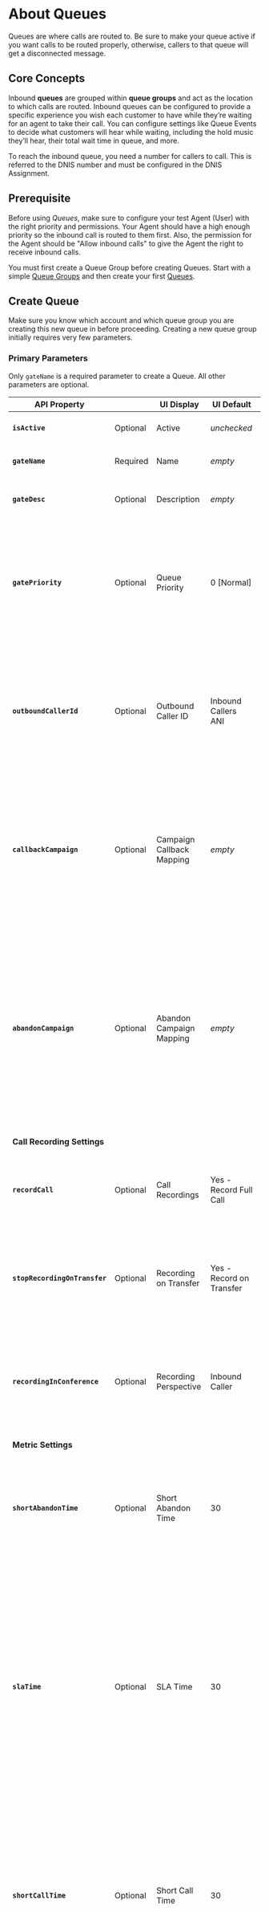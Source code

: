 # About Queues

Queues are where calls are routed to. Be sure to make your queue active if you want calls to be routed properly, otherwise, callers to that queue will get a disconnected message.

## Core Concepts
Inbound **queues** are grouped within **queue groups** and act as the location to which calls are routed. Inbound queues can be configured to provide a specific experience you wish each customer to have while they’re waiting for an agent to take their call. You can configure settings like Queue Events to decide what customers will hear while waiting, including the hold music they’ll hear, their total wait time in queue, and more.

To reach the inbound queue, you need a number for callers to call.  This is referred to the DNIS number and must be configured in the DNIS Assignment.

## Prerequisite
Before using *Queues*, make sure to configure your test Agent (User) with the right priority and permissions.  Your Agent should have a high enough priority so the inbound call is routed to them first.  Also, the permission for the Agent should be "Allow inbound calls" to give the Agent the right to receive inbound calls.

You must first create a Queue Group before creating Queues. Start with a simple [Queue Groups](../queue-groups) and then create your first [Queues](./queues).

## Create Queue
Make sure you know which account and which queue group you are creating this new queue in before proceeding. Creating a new queue group initially requires very few parameters.

### Primary Parameters
Only `gateName` is a required parameter to create a Queue. All other parameters are optional.

| API Property |  | UI Display | UI Default | Description |
|-|-|-|-|-|
| **`isActive`** | Optional | Active | *unchecked* | Make the Queue active or inactive. |
| **`gateName`** | Required | Name | *empty* | Give this queue a name. |
| **`gateDesc`** | Optional | Description | *empty* | Set a short description for the new Queue. |
| **`gatePriority`** | Optional | Queue Priority | 0 [Normal] | Specify the priority for this Queue. The higher the number, the higher the priority. 6 is the highest priority allowed from this setting. |
| **`outboundCallerId`** | Optional | Outbound Caller ID | Inbound Callers ANI | This Automatic Number Identification (ANI) of the inbound caller's number is shown to the agent receiving the call from the Queue. |
| **`callbackCampaign`** | Optional | Campaign Callback Mapping | *empty* | If a customer is marked as a callback in the system, pick a outbound (dial group) campaign to assign them to. Retrieve a list of campaigns using [Dial Groups](./#dial-groups) |
| **`abandonCampaign`** | Optional | Abandon Campaign Mapping | *empty* | If a caller hangs up in the queue before reaching an agent, the caller’s number will be moved to a campaign lead list (dial group) so they can be called back via the campaign. Retrieve a list of campaigns using [Dial Groups](./#dial-groups) |
| **Call Recording Settings** | | | | |
| **`recordCall`** | Optional | Call Recordings | Yes - Record Full Call| Values are numeric and include `0`: No-Don't Record Call, `1`: Yes-Record Full Call. |
| **`stopRecordingOnTransfer`** | Optional | Recording on Transfer | Yes - Record on Transfer | Values are boolean and include `true`: No-Don't Record on Transfer, `false`: Yes-Record on Transfer. |
| **`recordingInConference`** | Optional | Recording Perspective | Inbound Caller | Values are boolean and include `true`: record from the Agent's perspective, `false`: record from the Inbound Caller's perspective. |
| **Metric Settings** | | | | |
| **`shortAbandonTime`** | Optional | Short Abandon Time | 30 | The system counts the number of callers who abandon the queue before x seconds elapse (using default, x=30 seconds). |
| **`slaTime`** | Optional | SLA Time | 30 | Use this field to monitor your call center’s service level times, as measured by the percent of calls answered within your SLA (Service Level Agreement) time. For example, type 30 in this fiedl to monitor the percentage of calls answered within 30 seconds. |
| **`shortCallTime`** | Optional | Short Call Time | 30 | Enter a time (in seconds) to identify any call duration you wish to mark as a short call time. For example, if you enter 30, the system will mark calls of 30 seconds or less as a ‘short call time’. |
| **`longCallTime`** | Optional | Long Call Time | 300 | Enter a time (in seconds) to identify any call duration you wish to mark as a long call time. For example, if you enter 300, the system will mark calls of greater than 300 seconds as a ‘long call time’. |
| **Agent Settings** | | | | |
| **`surveyPopType`** | Optional | Disable Dispositions and Agent Notes | *unchecked* | Check (set value to `SUPPRESS`) this box to prevent dispositions and the Agent Notes field from appearing within the agent interface for this queue. Enable this setting (set value to `FLASH`) when you wish to provide those options within an integrated agent script or an external app instead. |
| **`script`** | Optional | Integrated Script | None | Select an agent script for this queue. The script you choose here will be presented by default to all agents taking calls in this queue. Retrieve a list of scripts using [Script Groups](./#script-groups) |
| **`ttAccept`** | Optional | TT Accept | *unchecked* | Touch Tone Accept. Check this box if you'd like to require your agents to press a key when they’re ready to accept a call. |
| **`hangupOnDisposition`** | Optional | Hangup on Disposition | *unchecked* | Select this option to ensure agent calls are terminated immediately following disposition. This can be useful if you wish to ensure that a call is dispositioned only when the agent is ready to end the call (rather than at any other time during the call). |
| **`enableGlobalPhoneBook`** | Optional | Enable Global Phone Book | *unchecked* | Check this box to allow agents to access your global phone book when making transfers. |
| **`enableIvrTokens`** | Optional | Enable IVR Tokens | *unchecked* | This advanced feature allows you to pass tokens from IVR Studio (created via the scripting node) to an external app URL on the queue. |
| **`wrapTime`** | Optional | Wrap Time | 8 | Give agent 8 seconds after caller hangs up before making agent available to receive calls again. |
| **`acceptTime`** | Optional | Max Accept Time | 30 | For agents not in an **offhook** session, this setting specifies the amount of time in seconds the queue will ring the agent’s phone before requeueing the call to attempt another agent. |
| **`dispositionTimeout`** | Optional | Disposition Alert Timer (sec.) | 60 | This setting allows you to choose a time (in seconds) after which agents will receive a reminder to disposition their call. The timer starts when a call ends. |

One of the **Agent Settings** is available in a nested object. This setting includes the Agent's Post Call State a. See the example nested JSON object below:

```json hl_lines="4"
"afterCallState":
  {
    "id":11789,
    "description":"Available"
  }
},
```

| API Property |  | UI Display | UI Default | Description |
|-|-|-|-|-|
| **`afterCallState.description`** | Optional | Post Call State | *empty* | Choose the agent state you would like to place agents in once they finish a call. Options in this dropdown menu will populate according to the agent states you configure via the Agent States at the account level. Retrieve a list of states using [Post Call States](./#post-call-states) |

### Supporting Values and APIs
The following APIs are used to retrieve predefined values for certain fields. Use these values to populate the correct parameter values of fields.

#### Dial Groups

Gets a list of dial groups for campaigns created under this account.

  `GET {BASE_URL}/api/v1/admin/accounts/{accountId}/dialGroups/withChildren`

#### Script Groups

Gets a list of script groups for agents to read and communicate to callers, created under this account.

  `GET {BASE_URL}/api/v1/admin/accounts/{accountId}/scriptGroups/withChildren`

#### Post Call States

Gets a list of post call states for an agent. Some examples include "Available", "Away", "Lunch", etc.

  `GET {BASE_URL}/api/v1/admin/accounts/{accountId}/auxStates/?activeOnly=true`

### Request
Be sure to set the proper [BASE_URL](../../../basics/uris/#resources-and-parameters) and [authorization header](../../../authentication/auth-ringcentral) for your deployment.

=== "HTTP"
        ```html

        POST {BASE_URL}/api/v1/admin/accounts/{accountId}/gateGroups/{gateGroupId}/gates
        Content-Type: application/json

        {
                "isActive":true,
                "gateName":"My Queue",
                "gateDesc":"An initial queue for this Queue Group",
                "gatePriority":"0", /* 0 is normal priority out of 6 priorities. Please see list below of       priority values */
                "outboundCallerId":"ani", /* ani is the default inbound caller's ID. Please see list below      of caller IDs */
        }
        ```
=== "Node JS"
        ```javascript
        /****** Install Node JS SDK wrapper *******
        $ npm install ringcentral-engage-voice-client
        *******************************************/

        const RunRequest = async function () {
            const EngageVoice = require('ringcentral-engage-voice-client').default

            // Instantiate the SDK wrapper object with your RingCentral app credentials
            const ev = new EngageVoice({
                clientId: "RINGCENTRAL_CLIENTID",
                clientSecret: "RINGCENTRAL_CLIENTSECRET"
            })

            try {
                // Authorize with your RingCentral Office user credentials
                await ev.authorize({
                    username: "RINGCENTRAL_USERNAME",
                    extension: "RINGCENTRAL_EXTENSION",
                    password: "RINGCENTRAL_PASSWORD"
                })

                // Get Queue Groups data
                const groupsEndpoint = "/api/v1/admin/accounts/{accountId}/gateGroups"
                const groupsResponse = await ev.get(groupsEndpoint)
                for (var group of groupsResponse.data) {
                    // Create a new Queue under your Queue Group
                    if (group.groupName == "My New Queue Group") {
                        const queueEndpoint = groupsEndpoint + "/" + group.gateGroupId + "/gates"
                        const postBody = {
                            "isActive": true,
                            "gateName": "My Node Queue",
                            "gateDesc": "An initial queue for this Queue Group"
                        }
                        const queueResponse = await ev.post(queueEndpoint, postBody)
                        console.log(queueResponse.data);
                    }
                }
            }
            catch (err) {
                console.log(err.message)
            }
        }

        RunRequest();
        ```
=== "Python"
        ```python
        #### Install Python SDK wrapper ####
        # $ pip3 install ringcentral_engage_voice
        #  or
        # $ pip install ringcentral_engage_voice
        #####################################

        from ringcentral_engage_voice import RingCentralEngageVoice

        def create_queue():
            try:
                groupsEndpoint = "/api/v1/admin/accounts/{accountId}/gateGroups"
                groupsResponse = ev.get(groupsEndpoint).json()
                for group in groupsResponse:
                    # Create a new Queue under your Queue Group
                    if (group['groupName'] == "Ma New Queue Group"):
                        queueEndpoint = f"{groupsEndpoint}/{group['gateGroupId']}/gates"    # f         string:https://www.python.org/dev/peps/pep-0498/
                        postBody = {
                            "gateName" : "My New Queue",
                            "gateDesc" : "An initial queue for this Queue Group",
                            "isActive" : True
                        }
                        queueResponse = ev.post(queueEndpoint, postBody).json()
                        print(queueResponse)
            except Exception as e:
                print(e)


        # Instantiate the SDK wrapper object with your RingCentral app credentials
        ev = RingCentralEngageVoice(
            "RINGCENTRAL_CLIENTID",
            "RINGCENTRAL_CLIENTSECRET")

        try:
            # Authorize with your RingCentral Office user credentials
            ev.authorize(
                username="RINGCENTRAL_USERNAME",
                password="RINGCENTRAL_PASSWORD",
                extension="RINGCENTRAL_EXTENSION"
            )

            create_queue()
        except Exception as e:
            print(e)
        ```
=== "PHP"
        ```php
        <?php
        require('vendor/autoload.php');

        // Instantiate the SDK wrapper object with your RingCentral app credentials
        $ev = new EngageVoiceSDKWrapper\RestClient("RC_APP_CLIENT_ID", "RC_APP_CLIENT_SECRET");
        try{
          // Login your account with your RingCentral Office user credentials
          $ev->login("RC_USERNAME", "RC_PASSWORD", "RC_EXTENSION_NUMBER");
          $endpoint = "admin/accounts/~/gateGroups";
          // get a list of Queue Groups and find the "Platform" queue group for this user
          $response = $ev->get($endpoint);
          $jsonObj = json_decode($response);
          foreach ($jsonObj as $group){
              if ($group->groupName == "Platform"){
                  // Create a new Queue for this queue group
                  $endpoint = 'admin/accounts/~/gateGroups/' . $group->gateGroupId . "/gates";
                  $params = array (
                    "isActive" => true,
                    "gateName" => "My PHP Queue",
                    "gateDesc" => "An initial queue for this Queue Group"
                  );
                  $response = $ev->post($endpoint, $params);
                  print ($response);
              }
          }
        }catch (Exception $e) {
          print $e->getMessage();
        }
        ```

Where key parameters are:

-   **isActive**

    Activates this new queue so agents can begin taking calls. If this is unchecked, callers attempting to reach this queue will receive a disconnected message.

-   **gateName**

    **Refers** to the name of this new queue. This is the only required field you need to present to create a queue.

-   **gateDesc**

    Refers to a short description for the queue. Describe the purpose of the queue here.

-   **gatePriority**

    If you wish for certain queues within a queue group to receive more calls than others, you can use this setting to specify a higher priority for this queue compared to other queues.

-   **outboundCallerId**

    This setting is the Caller ID that displays to either the agent or a third party (if there is a transfer event set up in the queue) receiving an inbound call.  Typically, this should be the caller's ID so Inbound Caller's ANI is the default.

The response will auto fill any undefined settings with default settings.

### Response
```json
{
  "isActive": true,
  "gateName": "My Queue",
  "gateDesc": "An initial queue for this Queue Group",
  "gatePriority": 0,
  "billingCode": null,
  "outboundCallerId": "ani",
  "manualCallerId": null,
  "transferCallerId": null,
  "callbackCampaign": null,
  "abandonCampaign": null,
  "recordCall": 1,
  "stopRecordingOnTransfer": false,
  "recordingInConference": false,
  "shortAbandonTime": 30,
  "slaTime": 30,
  "shortCallTime": 30,
  "longCallTime": 300,
  "whisperMessage": null,
  "blockedAniMessage": null,
  "onHoldMessage": null,
  "endCallMessage": null,
  "script": null,
  "appUrl": null,
  "backupAppUrl": null,
  "ttAccept": false,
  "hangupOnDisposition": false,
  "enableGlobalPhoneBook": false,
  "enableIvrTokens": false,
  "afterCallState":
  {
    "id":11789,
    "description":"Available"
  },
  "wrapTime": 8,
  "acceptTime": 30,
  "dispositionTimeout": 60,
  "dequeueSoapService": null,
  "resultFileDestination": null,
  "agentConnSoapService": null,
  "agentTermSoapService": null,
  "postCallSoapService": null,
  "postDispSoapService": null,
  "transferTermSoapService": null,
  "sunSched":"00000000",
  "monSched": "08002100",
  "tueSched":"08002100",
  "wedSched": "08002100",
  "thuSched":"08002100",
  "friSched": "08002100",
  "satSched":"00000000",  
  "throttlingAniEvent": null,
  "afterCallState": null,
  "maxQueueEvent": null,
  "fifoDisabled": true,
  "observeDst": true,
  "specialAniEvent": null,
  "throttleDays": 0,
  "surveyPopType":"FLASH",
  "dequeueDelay": 0,
  "agentPopMessage": null,
  "noAgentEvent": null,
  "requeueType": "ADVANCED",
  "throttleCalls": 0,
  "afterCallBaseState": null,
  "syncQueueWait": 10,
  "maxQueueLimit": -1,
  "gateGroup":
    {"id": 52653,
     "description": "Platform"
    },
  "gateId": 72976,
  "gateClosedEvent": null,
  "permissions": [],
  "pauseRecordingSec": 30,
  "survey": null,
  "createdOn": "2020-05-15T20:38:13.686+0000",
  "revMatch": false,
  "agentGateAccess": []
}
```

Where:

-   **gatePriority** (Queue Priority) can take on the following values:

    | Value | Description |
    |-|-|
    | **`0`** | [0] Normal - This is the default priority |
    | **`1`** | [1] Medium - This is medium priority |
    | **`2`** | [2] High - This is high priority |
    | **`3`** | [3] High Level 2 - This is high priority is 1 level higher |
    | **`4`** | [4] High Level 3 - This is high priority is 2 levels higher |
    | **`5`** | [5] High Level 4 - This is high priority is 3 levels higher |
    | **`6`** | [6] High Level 5 - This is high priority is 4 levels higher |
    | **`-1`** | [-1] Low - This is the lowest priority |

-   **outboundCallerId** (Outbound Caller ID) can take on the following values:

    | Value | Description |
    |-|-|
    | **`Inbound Callers ANI`** | This Automatic Number Identification (ANI) of the inbound caller's number is shown to the agent receiving the call from the Queue. |
    | **`DNIS`** | This setting refers to the destination number, which is usually (but not always) the inbound number your callers will dial to reach your call center. |
    | **`Originating DNIS`** | This setting refers to a phone number your callers can dial to reach your contact center, which is usually (but not always) the destination number that you would like to route calls through. |
    | **`Dynamic Unique ID`** | A unique ten-digit, system-generated ID for each call session. This setting is useful in identifying specific calls in cases in which a 30-digit unique ID is not an option (or if you keep your own records that don’t include the unique ID). |

## Retrieve Queues
Retrieve a list of Queues using the `gate` endpoint.

### Optional Parameters
The following parameters are optional.

| API Property | Type | UI Display | UI Default | Description |
|-|-|-|-|-|
| **`page`** | Integer | Hidden | 1 | A way to specify which page to show for a long number of Queues |
| **`maxRows`** | Integer | Hidden | ?? | You can specify the maximum number of Queues to return in a single call. |

### Request
Be sure to set the proper [BASE_URL](../../../basics/uris/#resources-and-parameters) and [authorization header](../../../authentication/auth-ringcentral) for your deployment.

=== "HTTP"
        ```html
        GET {BASE_URL}/api/v1/admin/accounts/{accountId}/gateGroups/{gateGroupId}/gates
        ```
=== "Node JS"
        ```javascript
        /****** Install Node JS SDK wrapper *******
        $ npm install ringcentral-engage-voice-client
        *******************************************/

        const RunRequest = async function () {
            const EngageVoice = require('ringcentral-engage-voice-client').default

            const ev = new EngageVoice({
                clientId: "RINGCENTRAL_CLIENTID",
                clientSecret: "RINGCENTRAL_CLIENTSECRET"
            })

            try {
                // Authorize with your RingCentral Office user credentials
                await ev.authorize({
                    username: "RINGCENTRAL_USERNAME",
                    extension: "RINGCENTRAL_EXTENSION",
                    password: "RINGCENTRAL_PASSWORD"
                })

                // Get Queue Groups data
                const groupsEndpoint = "/api/v1/admin/accounts/{accountId}/gateGroups"
                const groupsResponse = await ev.get(groupsEndpoint)
                for (var group of groupsResponse.data) {
                    // Get Queues under your Queue Group
                    if (group.groupName == "My New Queue Group") {
                        const queueEndpoint = groupsEndpoint + "/" + group.gateGroupId + "/gates"
                        const queueResponse = await ev.get(queueEndpoint)
                        console.log(queueResponse.data);
                    }
                }
            }
            catch (err) {
                console.log(err.message)
            }
        }

        RunRequest();
        ```
=== "Python"
        ```python
        #### Install Python SDK wrapper ####
        # $ pip3 install ringcentral_engage_voice
        #  or
        # $ pip install ringcentral_engage_voice
        #####################################

        from ringcentral_engage_voice import RingCentralEngageVoice

        def retrieve_queues():
            try:
                groupsEndpoint = "/api/v1/admin/accounts/{accountId}/gateGroups"
                groupsResponse = ev.get(groupsEndpoint).json()
                for group in groupsResponse:
                    # Retrieve Queues under your Queue Group
                    if (group['groupName'] == "My New Queue Group"):
                        queueEndpoint = f"{groupsEndpoint}/{group['gateGroupId']}/gates"    # f         string:https://www.python.org/dev/peps/pep-0498/
                        queueResponse = ev.get(queueEndpoint).json()
                        print(queueResponse)
            except Exception as e:
                print(e)


        # Instantiate the SDK wrapper object with your RingCentral app credentials
        ev = RingCentralEngageVoice(
            "RINGCENTRAL_CLIENTID",
            "RINGCENTRAL_CLIENTSECRET")

        try:
            # Authorize with your RingCentral Office user credentials
            ev.authorize(
                username="RINGCENTRAL_USERNAME",
                password="RINGCENTRAL_PASSWORD",
                extension="RINGCENTRAL_EXTENSION"
            )

            retrieve_queues()
        except Exception as e:
            print(e)
        ```
=== "PHP"
        ```php
        <?php
        require('vendor/autoload.php');

        // Instantiate the SDK wrapper object with your RingCentral app credentials
        $ev = new EngageVoiceSDKWrapper\RestClient("RC_APP_CLIENT_ID", "RC_APP_CLIENT_SECRET");
        try{
          // Login your account with your RingCentral Office user credentials
          $ev->login("RC_USERNAME", "RC_PASSWORD", "RC_EXTENSION_NUMBER");
          $endpoint = "admin/accounts/~/gateGroups";
          // get a list of Queue Groups and find the "Platform" queue group for this user
          $response = $ev->get($endpoint);
          $jsonObj = json_decode($response);
          foreach ($jsonObj as $group){
              if ($group->groupName == "Platform"){
                  // get a list of Queues from this "Platform" Queue Group
                  $endpoint = 'admin/accounts/~/gateGroups/' . $group->gateGroupId . "/gates";
                  $response = $ev->post($endpoint);
                  print ($response);
              }
          }
        }catch (Exception $e) {
          print $e->getMessage();
        }
        ```

### Response
```json
[
  {
    "script": null,
    "gateGroup":
      {
        "id": 52653,
        "description": "Platform"
      },
    "gateName": "Platform Inbound",
    "gateDesc": null,
    "gateId": 72874,
    "agentGateAccess": null,
    "isActive": true,
    "permissions": []
  },
  {
    "script": null,
    "gateGroup":
      {
        "id": 52653,
        "description": "Platform"
      },
    "gateName": "My Queue",
    "gateDesc": "An initial queue for this Queue Group",
    "gateId": 72979,
    "agentGateAccess": null,
    "isActive": true,
    "permissions": []
  }
]
```

## Retrieve a Single Queue

Retrieve details for a single Queue using the `gates` endpoint.

### Request
Be sure to set the proper [BASE_URL](../../../basics/uris/#resources-and-parameters) and [authorization header](../../../authentication/auth-ringcentral) for your deployment.

=== "HTTP"
        ```html
            GET {BASE_URL}/api/v1/admin/accounts/{accountId}/gateGroups/{gateGroupId}/gates/{gateId}
        ```
=== "Node JS"
        ```javascript
        /****** Install Node JS SDK wrapper *******
        $ npm install ringcentral-engage-voice-client
        *******************************************/

        const RunRequest = async function () {
            const EngageVoice = require('ringcentral-engage-voice-client').default

            // Instantiate the SDK wrapper object with your RingCentral app credentials
            const ev = new EngageVoice({
                clientId: "RINGCENTRAL_CLIENTID",
                clientSecret: "RINGCENTRAL_CLIENTSECRET"
            })

            try {
                // Authorize with your RingCentral Office user credentials
                await ev.authorize({
                    username: "RINGCENTRAL_USERNAME",
                    extension: "RINGCENTRAL_EXTENSION",
                    password: "RINGCENTRAL_PASSWORD"
                })

                // Get Queue Groups data
                const groupsEndpoint = "/api/v1/admin/accounts/{accountId}/gateGroups"
                const groupsResponse = await ev.get(groupsEndpoint)
                for (var group of groupsResponse.data) {
                    // Get every single Queue under your Queue Group
                    if (group.groupName == "My New Queue Group") {
                        const queuesEndpoint = groupsEndpoint + "/" + group.gateGroupId + "/gates"
                        const queuesResponse = await ev.get(queuesEndpoint)
                        for (var queue of queuesResponse.data) {
                            const singleQueueEndpoint = queuesEndpoint + "/" + queue.gateId
                            const singleQueueResponse = await ev.get(singleQueueEndpoint)
                            console.log(singleQueueResponse.data);
                            console.log("=========")
                        }
                    }
                }
            }
            catch (err) {
                console.log(err.message)
            }
        }

        RunRequest();
        ```
=== "Python"
        ```python
        #### Install Python SDK wrapper ####
        # $ pip3 install ringcentral_engage_voice
        #  or
        # $ pip install ringcentral_engage_voice
        #####################################

        from ringcentral_engage_voice import RingCentralEngageVoice

        def retrieve_single_queue():
            try:
                groupsEndpoint = "/api/v1/admin/accounts/{accountId}/gateGroups"
                groupsResponse = ev.get(groupsEndpoint).json()
                for group in groupsResponse:
                    # Retrieve Queues under your Queue Group
                    if (group['groupName'] == "My New Queue Group"):
                        queuesEndpoint = f"{groupsEndpoint}/{group['gateGroupId']}/gates"    # f        string:https://www.python.org/dev/peps/pep-0498/
                        queuesResponse = ev.get(queuesEndpoint).json()
                        for queue in queuesResponse:
                            # Retrieve every single Queue
                            singleQueueEndpoint = f"{queuesEndpoint}/{queue['gateId']}"
                            singleQueueResponse = ev.get(singleQueueEndpoint).json()
                            print(singleQueueResponse)
                            print("==========")
            except Exception as e:
                print(e)


        # Instantiate the SDK wrapper object with your RingCentral app credentials
        ev = RingCentralEngageVoice(
            "RINGCENTRAL_CLIENTID",
            "RINGCENTRAL_CLIENTSECRET")

        try:
            # Authorize with your RingCentral Office user credentials
            ev.authorize(
                username="RINGCENTRAL_USERNAME",
                password="RINGCENTRAL_PASSWORD",
                extension="RINGCENTRAL_EXTENSION"
            )

            retrieve_single_queue()
        except Exception as e:
            print(e)
        ```
=== "PHP"
        ```php
        <?php
        require('vendor/autoload.php');

        // Instantiate the SDK wrapper object with your RingCentral app credentials
        $ev = new EngageVoiceSDKWrapper\RestClient("RC_APP_CLIENT_ID", "RC_APP_CLIENT_SECRET");
        try{
          // Login your account with your RingCentral Office user credentials
          $ev->login("RC_USERNAME", "RC_PASSWORD", "RC_EXTENSION_NUMBER");
          $endpoint = "admin/accounts/~/gateGroups";
          // get a list of Queue Groups and find the "Platform" queue group for this user
          $response = $ev->get($endpoint);
          $jsonObj = json_decode($response);
          foreach ($jsonObj as $group){
              if ($group->groupName == "Platform"){
                  // get a list of Queues from this "Platform" Queue Group
                  $endpoint = 'admin/accounts/~/gateGroups/' . $group->gateGroupId . "/gates";
                  $response = $ev->post($endpoint);
                  $jsonObj = json_decode($response);
                  foreach ($jsonObj as $queue) {
                      if ($queue->gateName == "My PHP Queue"){
                        $endpoint .= '/' . $queue->gateId;
                        $queueInfo = $ev->get($endpoint);
                        print ($queueInfo);
                        break;
                      }
                  }
                  break;
              }
          }
        }catch (Exception $e) {
          print $e->getMessage();
        }
        ```

### Response
```json
{
  "isActive": true,
  "gateName": "My Queue",
  "gateDesc": "An initial queue for this Queue Group",
  "gatePriority": 0,
  "billingCode": null,
  "outboundCallerId": "ani",
  "manualCallerId": null,
  "transferCallerId": null,
  "callbackCampaign": null,
  "abandonCampaign": null,
  "recordCall": 1,
  "stopRecordingOnTransfer": false,
  "recordingInConference": false,
  "shortAbandonTime": 30,
  "slaTime": 30,
  "shortCallTime": 30,
  "longCallTime": 300,
  "whisperMessage": null,
  "blockedAniMessage": null,
  "onHoldMessage": null,
  "endCallMessage": null,
  "script": null,
  "appUrl": null,
  "backupAppUrl": null,
  "ttAccept": false,
  "hangupOnDisposition": false,
  "enableGlobalPhoneBook": false,
  "enableIvrTokens": false,
  "afterCallState": null,
  "wrapTime": 8,
  "acceptTime": 30,
  "dispositionTimeout": 60,
  "dequeueSoapService": null,
  "resultFileDestination": null,
  "agentConnSoapService": null,
  "agentTermSoapService": null,
  "postCallSoapService": null,
  "postDispSoapService": null,
  "transferTermSoapService": null,
  "satSched": "00000000",
  "sunSched": "00000000",
  "monSched": "08002100",
  "tueSched": "08002100",
  "wedSched": "08002100",
  "thuSched": "08002100",
  "friSched": "08002100",
  "throttlingAniEvent": null,
  "maxQueueEvent": null,
  "fifoDisabled": true,
  "observeDst": true,
  "specialAniEvent": null,
  "throttleDays": 0,
  "surveyPopType": "FLASH",
  "dequeueDelay": 0,
  "agentPopMessage": null,
  "noAgentEvent": null,
  "requeueType": "ADVANCED",
  "throttleCalls": 0,
  "afterCallBaseState": null,
  "blockedAniMessage": null,
  "syncQueueWait": 10,
  "maxQueueLimit": -1,
  "gateGroup":
    {
      "id": 52653,
      "description": "Platform"
    },
  "gateId": 72991,
  "gateClosedEvent": null,
  "permissions": [],
  "pauseRecordingSec": 30,
  "survey": null,
  "createdOn": "2020-05-18T15:41:44.000+0000",
  "revMatch": false,
  "agentGateAccess": null,
}
```

## Update a Single Queue

Update the details for a single Queue  using the `gates` endpoint. Several details need to be updated with a single `PUT` command so make sure to `GET` all details, modify the relevant fields, and then submit the entire object to update the Queue.

### Request
Be sure to set the proper [BASE_URL](../../../basics/uris/#resources-and-parameters) and [authorization header](../../../authentication/auth-ringcentral) for your deployment.

=== "HTTP"
        ```html
        # Retrieve the entire Queue JSON object
        GET {BASE_URL}/api/v1/admin/accounts/{accountId}/gateGroups/{gateGroupId}/gates/{gateId}
        Content-Type: application/json
            {
              "isActive": true,
              "gateName": "My Queue",
              "gateDesc": "An initial queue for this Queue Group",
              "gateGroup":
                {
                  "id": 52653,
                  "description": "Platform"
                },
              "gateId": 72992,
              "script": null,
              "agentGateAccess": null,
              "permissions": []
            }

        # Modify the gateDesc and send the entire JSON response back
        PUT {BASE_URL}/api/v1/admin/accounts/{accountId}/gateGroups/{gateGroupId}/gates/{gateId}
        Content-Type: application/json
            {
              "isActive": true,
              "gateName": "My Queue",
              "gateDesc": "An *edited* queue for this Queue Group",
              "gateGroup":
                {
                  "id": 52653,
                  "description": "Platform"
                },
              "gateId": 72992,
              "script": null,
              "agentGateAccess": null,
              "permissions": []
            }
        ```
=== "Node JS"
        ```javascript
        /****** Install Node JS SDK wrapper *******
        $ npm install ringcentral-engage-voice-client
        *******************************************/

        const RunRequest = async function () {
            const EngageVoice = require('ringcentral-engage-voice-client').default

            const ev = new EngageVoice({
                clientId: "RINGCENTRAL_CLIENTID",
                clientSecret: "RINGCENTRAL_CLIENTSECRET"
            })

            try {
                // Authorize with your RingCentral Office user credentials
                await ev.authorize({
                    username: "RINGCENTRAL_USERNAME",
                    extension: "RINGCENTRAL_EXTENSION",
                    password: "RINGCENTRAL_PASSWORD"
                })

                // Get Queue Groups info
                const groupEndpoint = "/api/v1/admin/accounts/{accountId}/gateGroups"
                const groupResponse = await ev.get(groupEndpoint)
                for (var group of groupResponse.data) {
                    // Update your Queue under your Queue Group
                    if (group.groupName == "My New Queue Group") {
                        const queueEndpoint = groupEndpoint + "/" + group.gateGroupId + "/gates"
                        const queueResponse = await ev.get(queueEndpoint)
                        for (var queue of queueResponse.data) {
                            if (queue.gateName == "My Node Queue") {
                                const singleQueueEndpoint = queueEndpoint + "/" + queue.gateId
                                queue.gateDesc = "An *edited* queue description for this Queue"
                                const singleQueueResponse = await ev.put(singleQueueEndpoint, queue)
                                console.log(singleQueueResponse.data);
                                break
                            }
                        }
                    }
                }
            }
            catch (err) {
                console.log(err.message)
            }
        }

        RunRequest();
        ```
=== "Python"
        ```python
        #### Install Python SDK wrapper ####
        # $ pip3 install ringcentral_engage_voice
        #  or
        # $ pip install ringcentral_engage_voice
        #####################################

        from ringcentral_engage_voice import RingCentralEngageVoice

        def update_single_queue():
            try:
                groupsEndpoint = "/api/v1/admin/accounts/{accountId}/gateGroups"
                groupsResponse = ev.get(groupsEndpoint).json()
                for group in groupsResponse:
                    # Retrieve Queues under your Queue Group
                    if (group['groupName'] == "My New Queue Group"):
                        queuesEndpoint = f"{groupsEndpoint}/{group['gateGroupId']}/gates"    # f        string:https://www.python.org/dev/peps/pep-0498/
                        queuesResponse = ev.get(queuesEndpoint).json()
                        for queue in queuesResponse:
                            # Update your Queue
                            if queue['gateName'] == "My New Queue":
                                singleQueueEndpoint = f"{queuesEndpoint}/{queue['gateId']}"
                                queue['gateDesc'] = f"{queue['gateDesc']} - Updated"
                                singleQueueResponse = ev.put(singleQueueEndpoint, queue).json()
                                print(singleQueueResponse)
                                break
            except Exception as e:
                print(e)


        # Instantiate the SDK wrapper object with your RingCentral app credentials
        ev = RingCentralEngageVoice(
            "RINGCENTRAL_CLIENTID",
            "RINGCENTRAL_CLIENTSECRET")

        try:
            # Authorize with your RingCentral Office user credentials
            ev.authorize(
                username="RINGCENTRAL_USERNAME",
                password="RINGCENTRAL_PASSWORD",
                extension="RINGCENTRAL_EXTENSION"
            )

            update_single_queue()
        except Exception as e:
            print(e)
        ```
=== "PHP"
        ```php
        <?php
        require('vendor/autoload.php');

        // Instantiate the SDK wrapper object with your RingCentral app credentials
        $ev = new EngageVoiceSDKWrapper\RestClient("RC_APP_CLIENT_ID", "RC_APP_CLIENT_SECRET");
        try{
          // Login your account with your RingCentral Office user credentials
          $ev->login("RC_USERNAME", "RC_PASSWORD", "RC_EXTENSION_NUMBER");
          $endpoint = "admin/accounts/~/gateGroups";
          // get a list of Queue Groups and find the "Platform" queue group for this user
          $response = $ev->get($endpoint);
          $jsonObj = json_decode($response);
          foreach ($jsonObj as $group){
              if ($group->groupName == "Platform"){
                  // get a list of Queues from this "Platform" Queue Group
                  $endpoint = 'admin/accounts/~/gateGroups/' . $group->gateGroupId . "/gates";
                  $response = $ev->post($endpoint);
                  $jsonObj = json_decode($response);
                  foreach ($jsonObj as $queue) {
                      if ($queue->gateName == "My PHP Queue"){
                        $endpoint .= '/' . $queue->gateId;
                        $queue->gateDesc = "An *edited* queue description for this Queue"
                        $queueInfo = $ev->put($endpoint, $queue);
                        print ($queueInfo);
                        break;
                      }
                  }
                  break;
              }
          }
        }catch (Exception $e) {
          print $e->getMessage();
        }
        ```

## Delete a Single Queue

Delete a single Queue Group using the `gates` endpoint.

### Request
Be sure to set the proper [BASE_URL](../../../basics/uris/#resources-and-parameters) and [authorization header](../../../authentication/auth-ringcentral) for your deployment.
=== "HTTP"
        ```html
        DELETE {BASE_URL}/api/v1/admin/accounts/{accountId}/gateGroups/{gateGroupId}/gates/{gateId}
        ```
